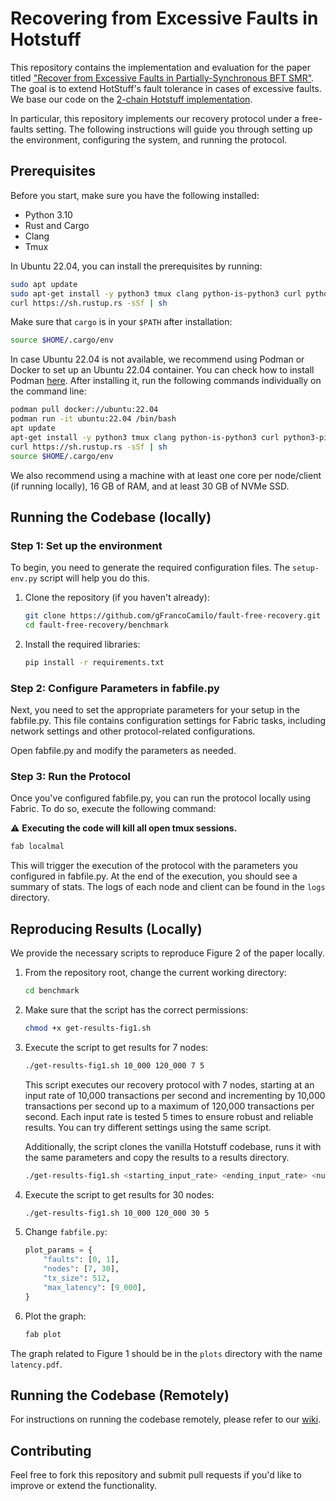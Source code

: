 # Recovering from Excessive Faults in Hotstuff


This repository contains the implementation and evaluation for the paper titled ["Recover from Excessive Faults in Partially-Synchronous BFT SMR"](https://eprint.iacr.org/2025/083). The goal is to extend HotStuff's fault tolerance in cases of excessive faults. We base our code on the [2-chain Hotstuff implementation](https://github.com/asonnino/hotstuff). 

In particular, this repository implements our recovery protocol under a free-faults setting. The following instructions will guide you through setting up the environment, configuring the system, and running the protocol.

## Prerequisites

Before you start, make sure you have the following installed:

- Python 3.10
- Rust and Cargo
- Clang
- Tmux

In Ubuntu 22.04, you can install the prerequisites by running:

```bash
sudo apt update
sudo apt-get install -y python3 tmux clang python-is-python3 curl python3-pip git
curl https://sh.rustup.rs -sSf | sh
```

Make sure that `cargo` is in your `$PATH` after installation:

```bash
source $HOME/.cargo/env
```
In case Ubuntu 22.04 is not available, we recommend using Podman or Docker to set up an Ubuntu 22.04 container. You can check how to install Podman [here](https://podman.io). After installing it, run the following commands individually on the command line:

```bash
podman pull docker://ubuntu:22.04
podman run -it ubuntu:22.04 /bin/bash
apt update
apt-get install -y python3 tmux clang python-is-python3 curl python3-pip git
curl https://sh.rustup.rs -sSf | sh
source $HOME/.cargo/env
```

We also recommend using a machine with at least one core per node/client (if running locally), 16 GB of RAM, and at least 30 GB of NVMe SSD.
## Running the Codebase (locally)

### Step 1: Set up the environment

To begin, you need to generate the required configuration files. The `setup-env.py` script will help you do this.

1. Clone the repository (if you haven't already):

    ```bash
    git clone https://github.com/gFrancoCamilo/fault-free-recovery.git
    cd fault-free-recovery/benchmark
    ```

2. Install the required libraries:

    ```bash
    pip install -r requirements.txt
    ```

### Step 2: Configure Parameters in fabfile.py

Next, you need to set the appropriate parameters for your setup in the fabfile.py. This file contains configuration settings for Fabric tasks, including network settings and other protocol-related configurations.

Open fabfile.py and modify the parameters as needed.

### Step 3: Run the Protocol
Once you've configured fabfile.py, you can run the protocol locally using Fabric. To do so, execute the following command:

:warning: **Executing the code will kill all open tmux sessions.**
```bash
fab localmal
```

This will trigger the execution of the protocol with the parameters you configured in fabfile.py. At the end of the execution, you should see a summary of stats. The logs of each node and client can be found in the `logs` directory.

## Reproducing Results (Locally)

We provide the necessary scripts to reproduce Figure 2 of the paper locally.

1. From the repository root, change the current working directory:
    ```bash
    cd benchmark
    ```

2. Make sure that the script has the correct permissions:
    ```bash
    chmod +x get-results-fig1.sh
    ```
3. Execute the script to get results for 7 nodes:
    ```bash
    ./get-results-fig1.sh 10_000 120_000 7 5
    ```
    This script executes our recovery protocol with 7 nodes, starting at an input rate of 10,000 transactions per second and incrementing by 10,000 transactions per second up to a maximum of 120,000 transactions per second. Each input rate is tested 5 times to ensure robust and reliable results. You can try different settings using the same script.
    
    Additionally, the script clones the vanilla Hotstuff codebase, runs it with the same parameters and copy the results to a results directory.
    ```bash
    ./get-results-fig1.sh <starting_input_rate> <ending_input_rate> <num_nodes> <num_runs>
    ```
4. Execute the script to get results for 30 nodes:
    ```bash
    ./get-results-fig1.sh 10_000 120_000 30 5
    ```
5. Change `fabfile.py`:
    ```python
    plot_params = {
        "faults": [0, 1],
        "nodes": [7, 30],
        "tx_size": 512,
        "max_latency": [9_000],
    }
    ```
6. Plot the graph:
    ```bash
    fab plot
    ```
The graph related to Figure 1 should be in the `plots` directory with the name `latency.pdf`.

## Running the Codebase (Remotely)

For instructions on running the codebase remotely, please refer to our [wiki](https://github.com/gFrancoCamilo/fault-free-recovery/wiki).

## Contributing
Feel free to fork this repository and submit pull requests if you'd like to improve or extend the functionality. 
